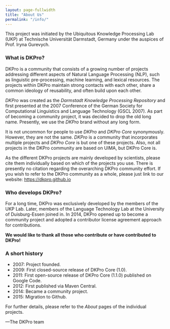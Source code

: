```yaml
---
layout: page-fullwidth
title: "About Us"
permalink: "/info/"
---
```


This project was initiated by the Ubiquitous Knowledge Processing Lab (UKP) at Technische Universität Darmstadt, Germany under the auspices of Prof. Iryna Gurevych.

### What is DKPro?

DKPro is a community that consists of a growing number of projects addressing different aspects of Natural Language Processing (NLP), such as linguistic pre-processing, machine learning, and lexical resources. The projects within DKPro maintain strong contacts with each other, share a common ideology of reusability, and often build upon each other.

*DKPro* was created as the *Darmstadt Knowledge Processing Repository* and first presented at the 2007 Conference of the German Society for Computational Linguistics and Language Technology (GSCL 2007). As part of becoming a community project, it was decided to drop the old long name. Presently, we use the *DKPro* brand without any long form.

It is not uncommon for people to use *DKPro* and *DKPro Core* synonymously. However, they are not the
same. *DKPro* is a community that incorporates multiple projects and *DKPro Core* is but one of these
projects. Also, not all projects in the DKPro community are based on UIMA, but DKPro Core is.

As the different DKPro projects are mainly developed by scientists, please cite them individually
based on which of the projects you use. There is presently no citation regarding the overarching DKPro community effort. If you wish to refer to the DKPro community as a whole, please just link to our website: https://dkpro.github.io

### Who develops DKPro?

For a long time, DKPro was exclusively developed by the members of the UKP Lab. Later, members of the Language Technology Lab at the University of Duisburg-Essen joined in. In 2014, DKPro opened up to become a community project and adopted a contributor license agreement approach for contributions.

**We would like to thank all those who contribute or have contributed to DKPro!**

### A short history

* 2007: Project founded.
* 2009: First closed-source release of DKPro Core (1.0).
* 2011: First open-source release of DKPro Core (1.1.0) published on Google Code.
* 2012: First published via Maven Central.
* 2014: Became a community project.
* 2015: Migration to Github.

For further details, please refer to the *About* pages of the individual projects.

—The DKPro team

